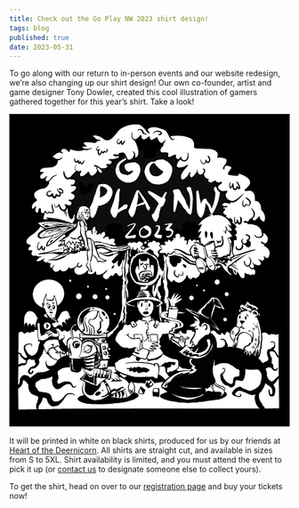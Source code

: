```yaml
---
title: Check out the Go Play NW 2023 shirt design!
tags: blog
published: true
date: 2023-05-31
---
```

To go along with our return to in-person events and our website redesign, we’re also changing up our shirt design! Our own co-founder, artist and game designer Tony Dowler, created this cool illustration of gamers gathered together for this year’s shirt. Take a look! 

![Three people gather beneath a tree to play a role-playing game—an astronaut and a wizard, with a forest ranger speaking to them. A devil with a Go Play shirt and a Honey Heist bear look on, while above them in the tree sit a fairy and Go Play NW’s mascot monster Go, reading a book.](/images/shirt_2023_final.png)

It will be printed in white on black shirts, produced for us by our friends at [Heart of the Deernicorn](https://heartofthedeernicorn.com). All shirts are straight cut, and available in sizes from S to 5XL. Shirt availability is limited, and you must attend the event to pick it up (or [contact us](/contact-us/) to designate someone else to collect yours).

To get the shirt, head on over to our [registration page](/register/) and buy your tickets now!
